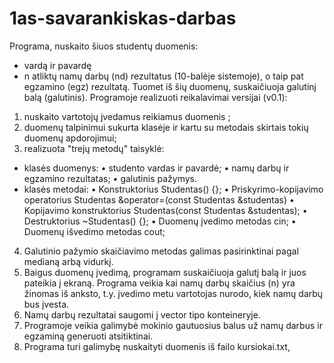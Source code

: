 # 1as-savarankiskas-darbas

Programa, nuskaito šiuos studentų duomenis:
- vardą ir pavardę
- n atliktų namų darbų (nd) rezultatus (10-balėje sistemoje), o taip pat egzamino (egz) rezultatą.
Tuomet iš šių duomenų, suskaičiuoja galutinį balą (galutinis). 
Programoje realizuoti reikalavimai versijai (v0.1): 
1.	nuskaito vartotojų įvedamus reikiamus duomenis ;
2.	duomenų talpinimui sukurta klasėje ir kartu su metodais skirtais tokių duomenų apdorojimui;
3.	realizuota "trejų metodų" taisyklė: 
- klasės duomenys:
•	studento vardas ir pavardė;
•	namų darbų ir egzamino rezultatas;
•	galutinis pažymys.
- klasės metodai: 
•	Konstruktorius Studentas() {}; 
•	Priskyrimo-kopijavimo operatorius Studentas &operator=(const Studentas &studentas)
•	Kopijavimo konstruktorius Studentas(const Studentas &studentas); 
•	Destruktorius ~Studentas() {};
•	Duomenų įvedimo metodas cin;
•	Duomenų išvedimo metodas cout;
4. Galutinio pažymio skaičiavimo metodas galimas pasirinktinai pagal medianą arbą vidurkį. 
5. Baigus duomenų įvedimą, programam suskaičiuoja galutį balą ir juos pateikia į ekraną. Programa veikia kai namų darbų skaičius (n) yra žinomas iš anksto, t.y. įvedimo metu vartotojas nurodo, kiek namų darbų bus įvesta.
7.	Namų darbų rezultatai saugomi į vector tipo konteineryje.
8.	Programoje veikia galimybė mokinio gautuosius balus už namų darbus ir egzaminą generuoti atsitiktinai.
9. Programa turi galimybę nuskaityti duomenis iš failo kursiokai.txt,





